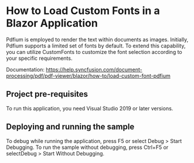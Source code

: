 # How to Load Custom Fonts in a Blazor Application
Pdfium is employed to render the text within documents as images. Initially, Pdfium supports a limited set of fonts by default. To extend this capability, you can utilize CustomFonts to customize the font selection according to your specific requirements.

Documentation: https://help.syncfusion.com/document-processing/pdf/pdf-viewer/blazor/how-to/load-custom-font-pdfium


## Project pre-requisites
To run this application, you need Visual Studio 2019 or later versions.

## Deploying and running the sample
To debug while running the application, press F5 or select Debug > Start Debugging. To run the sample without debugging, press Ctrl+F5 or selectDebug > Start Without Debugging.